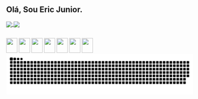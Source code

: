 ## Olá, Sou Eric Junior.

<a href="https://github.com/EricFNL1/github-readme-stats">
  <img height=200 align="center" src="https://github-readme-stats.vercel.app/api?username=EricFNL1&show_icons=true&theme=radical" />
</a>
<a href="https://github.com/EricFNL1/convoychat">
  <img height=200 align="center" src="https://github-readme-stats.vercel.app/api/top-langs?username=EricFNL1&layout=compact&langs_count=8&card_width=320" />
</a>

##

<div style="display: inline_block" >
  <img  width="30" height="40" src="https://cdn.jsdelivr.net/gh/devicons/devicon@latest/icons/php/php-original.svg" />
  <img  width="30" height="40" src="https://cdn.jsdelivr.net/gh/devicons/devicon@latest/icons/html5/html5-original-wordmark.svg" />
  <img  width="30" height="40" src="https://cdn.jsdelivr.net/gh/devicons/devicon@latest/icons/css3/css3-original-wordmark.svg" />
  <img  width="30" height="40" src="https://cdn.jsdelivr.net/gh/devicons/devicon@latest/icons/bootstrap/bootstrap-original.svg" />     
  <img  width="30" height="40" src="https://cdn.jsdelivr.net/gh/devicons/devicon@latest/icons/javascript/javascript-original.svg" />
  <img  width="30" height="40" src="https://cdn.jsdelivr.net/gh/devicons/devicon@latest/icons/laravel/laravel-line-wordmark.svg" />
  <img  width="30" height="40" src="https://cdn.jsdelivr.net/gh/devicons/devicon@latest/icons/mysql/mysql-plain-wordmark.svg" />
</div>  

<picture align="center">
  <source media="(prefers-color-scheme: dark)" srcset="https://raw.githubusercontent.com/EricFNL1/EricFNL1/output/github-contribution-grid-snake-dark.svg">
  <source media="(prefers-color-scheme: light)" srcset="https://raw.githubusercontent.com/EricFNL1/EricFNL1/output/github-contribution-grid-snake-dark.svg">
  <img align="center" alt="github contribution grid snake animation" src="https://raw.githubusercontent.com/mari4souza/mari4souza/output/github-contribution-grid-snake.svg">
</picture>
